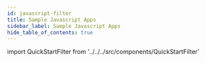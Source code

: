 ```yaml
---
id: javascript-filter
title: Sample Javascript Apps
sidebar_label: Sample Javascript Apps
hide_table_of_contents: true
---
```


import QuickStartFilter from '../../../src/components/QuickStartFilter'
<QuickStartFilter defaultLanguage="JS/TS" />

